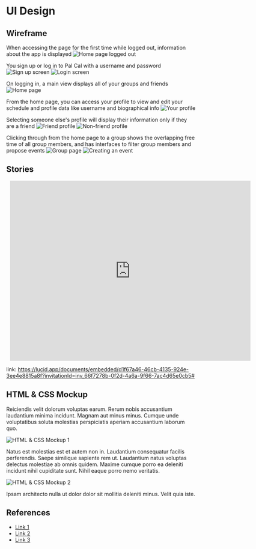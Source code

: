 # UI Design

## Wireframe

When accessing the page for the first time while logged out, information about the app is displayed
![Home page logged out](screenshots/wireframe/Home%20Page%20Logged%20Out.png)

You sign up or log in to Pal Cal with a username and password
![Sign up screen](screenshots/wireframe/%20Sign%20Up%20Page.png)
![Login screen](screenshots/wireframe/%20Log%20In%20Page.png)
 
On logging in, a main view displays all of your groups and friends
![Home page](screenshots/wireframe/%20Home%20Page%20Logged%20In.png)

From the home page, you can access your profile to view and edit your schedule and profile data like username and biographical info
![Your profile](screenshots/wireframe/%20Our%20Profile.png)

Selecting someone else's profile will display their information only if they are a friend
![Friend profile](screenshots/wireframe/%20Friend%20Profile.png)
![Non-friend profile](screenshots/wireframe/%20Non-Friend%20Profile.png)

Clicking through from the home page to a group shows the overlapping free time of all group members, and has interfaces to filter group members and propose events
![Group page](screenshots/wireframe/%20Individual%20Group.png)
![Creating an event](screenshots/wireframe/%20Individual%20Group%20In%20Action.png)

## Stories

<div style="width: 640px; height: 480px; margin: 10px; position: relative;"><iframe allowfullscreen frameborder="0" style="width:640px; height:480px" src="https://lucid.app/documents/embedded/d1f67a46-46cb-4135-924e-3ee4e8815a8f" id="9hmLmmSdAbAj"></iframe></div>

link: https://lucid.app/documents/embedded/d1f67a46-46cb-4135-924e-3ee4e8815a8f?invitationId=inv_66f7278b-0f2d-4a6a-9f66-7ac4d65e0cb5#

## HTML & CSS Mockup

Reiciendis velit dolorum voluptas earum. Rerum nobis accusantium laudantium minima incidunt. Magnam aut minus minus. Cumque unde voluptatibus soluta molestias perspiciatis aperiam accusantium laborum quo.

![HTML & CSS Mockup 1](mockup-1.png)

Natus est molestias est et autem non in. Laudantium consequatur facilis perferendis. Saepe similique sapiente rem ut. Laudantium natus voluptas delectus molestiae ab omnis quidem. Maxime cumque porro ea deleniti incidunt nihil cupiditate sunt. Nihil eaque porro nemo veritatis.

![HTML & CSS Mockup 2](mockup-2.png)

Ipsam architecto nulla ut dolor dolor sit mollitia deleniti minus. Velit quia iste.

## References

- [Link 1](https://example.com)
- [Link 2](https://example.com)
- [Link 3](https://example.com)
